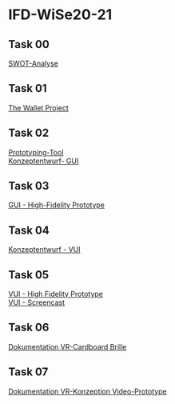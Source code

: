 # IFD-WiSe20-21

## Task 00
<a href="https://elenafaller.github.io/IFD-WiSe20-21/Task00/task0.html" target="_blank"> SWOT-Analyse </a>

## Task 01
<a href="https://elenafaller.github.io/IFD-WiSe20-21/Task01/01TheWalletProject.pdf" target="_blank"> The Wallet Project </a>

## Task 02
<a href="https://elenafaller.github.io/IFD-WiSe20-21/Task02/task02.html" target="_blank"> Prototyping-Tool </a>
<br>
<a href="https://elenafaller.github.io/IFD-WiSe20-21/Task02/Konzeptentwurf-2.2.pdf" target="_blank"> Konzeptentwurf- GUI </a>

## Task 03
<a href="https://xd.adobe.com/view/514be808-b216-47d1-b0e1-902bb7ad219f-0418/?fullscreen&hints=off" target="_blank"> GUI - High-Fidelity Prototype </a>

## Task 04
<a href="https://elenafaller.github.io/IFD-WiSe20-21/Task04/InterfaceDesign-VUI-04-V2.pdf" target="_blank"> Konzeptentwurf - VUI </a>

## Task 05
<a href="https://webuser.hs-furtwangen.de/~fallerel/InterfaceDesign/Aufgabe5/playground-artyom.html" target="_blank"> VUI - High Fidelity Prototype </a>
<br>
<a href="https://elenafaller.github.io/IFD-WiSe20-21/Task05/VUI-Screencast.mp4" target="_blank"> VUI - Screencast </a><br>

## Task 06
<a href="https://elenafaller.github.io/IFD-WiSe20-21/Task06/DokumentationTask06.html" target="_blank"> Dokumentation VR-Cardboard Brille</a>

## Task 07
<a href="https://elenafaller.github.io/IFD-WiSe20-21/Task07/IFD-Aufgabe7-VR-Konzept.pdf" target="_blank"> Dokumentation VR-Konzeption </a>
<a href="https://drive.google.com/file/d/1CEIZLjL8hplm_FtYh03avJ4eG6cRBRJD/view?usp=sharing" target="_blank"> Video-Prototype </a>



